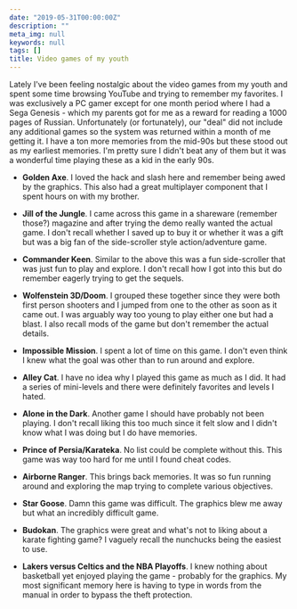 ```yaml
---
date: "2019-05-31T00:00:00Z"
description: ""
meta_img: null
keywords: null
tags: []
title: Video games of my youth
---
```


Lately I've been feeling nostalgic about the video games from my youth and spent some time browsing YouTube and trying to remember my favorites. I was exclusively a PC gamer except for one month period where I had a Sega Genesis - which my parents got for me as a reward for reading a 1000 pages of Russian. Unfortunately (or fortunately), our "deal" did not include any additional games so the system was returned within a month of me getting it. I have a ton more memories from the mid-90s but these stood out as my earliest memories. I'm pretty sure I didn't beat any of them but it was a wonderful time playing these as a kid in the early 90s.

<ul class="thumbnails">
  <li class="span8">
    <div class="thumbnail">
      <amp-youtube data-videoid="7VRP_mg8PtM" layout="responsive" width="640" height="480"></amp-youtube>
      <p><strong>Golden Axe</strong>. I loved the hack and slash here and remember being awed by the graphics. This also had a great multiplayer component that I spent hours on with my brother.</p>
    </div>
  </li>

  <li class="span8">
    <div class="thumbnail">
      <amp-youtube data-videoid="t7E-P4VJbdg" layout="responsive" width="640" height="480"></amp-youtube>
      <p><strong>Jill of the Jungle</strong>. I came across this game in a shareware (remember those?) magazine and after trying the demo really wanted the actual game. I don't recall whether I saved up to buy it or whether it was a gift but was a big fan of the side-scroller style action/adventure game.</p>
    </div>
  </li>

  <li class="span8">
    <div class="thumbnail">
      <amp-youtube data-videoid="YUyQSfKRU1w" layout="responsive" width="640" height="480"></amp-youtube>
      <p><strong>Commander Keen</strong>. Similar to the above this was a fun side-scroller that was just fun to play and explore. I don't recall how I got into this but do remember eagerly trying to get the sequels.</p>
    </div>
  </li>

  <li class="span8">
    <div class="thumbnail">
      <amp-youtube data-videoid="x8o0a5ntxfc" layout="responsive" width="640" height="480"></amp-youtube>
      <p><strong>Wolfenstein 3D/Doom</strong>. I grouped these together since they were both first person shooters and I jumped from one to the other as soon as it came out. I was arguably way too young to play either one but had a blast. I also recall mods of the game but don't remember the actual details.</p>
    </div>
  </li>

  <li class="span8">
    <div class="thumbnail">
      <amp-youtube data-videoid="ivHFP3dJAkM" layout="responsive" width="640" height="480"></amp-youtube>
      <p><strong>Impossible Mission</strong>. I spent a lot of time on this game. I don't even think I knew what the goal was other than to run around and explore.</p>
    </div>
  </li>

  <li class="span8">
    <div class="thumbnail">
      <amp-youtube data-videoid="uZDG4dlU5uY" layout="responsive" width="640" height="480"></amp-youtube>
      <p><strong>Alley Cat</strong>. I have no idea why I played this game as much as I did. It had a series of mini-levels and there were definitely favorites and levels I hated.</p>
    </div>
  </li>

  <li class="span8">
    <div class="thumbnail">
      <amp-youtube data-videoid="iSwYY2eoKhQ" layout="responsive" width="640" height="480"></amp-youtube>
      <p><strong>Alone in the Dark</strong>. Another game I should have probably not been playing. I don't recall liking this too much since it felt slow and I didn't know what I was doing but I do have memories.</p>
    </div>
  </li>

  <li class="span8">
    <div class="thumbnail">
      <amp-youtube data-videoid="Xv20j8ChtRY" layout="responsive" width="640" height="480"></amp-youtube>
      <p><strong>Prince of Persia/Karateka</strong>. No list could be complete without this. This game was way too hard for me until I found cheat codes.</p>
    </div>
  </li>

  <li class="span8">
    <div class="thumbnail">
      <amp-youtube data-videoid="K2sKp4Fn7_8" layout="responsive" width="640" height="480"></amp-youtube>
      <p><strong>Airborne Ranger</strong>. This brings back memories. It was so fun running around and exploring the map trying to complete various objectives.</p>
    </div>
  </li>

  <li class="span8">
    <div class="thumbnail">
      <amp-youtube data-videoid="JjzzSqCxwG8" layout="responsive" width="640" height="480"></amp-youtube>
      <p><strong>Star Goose</strong>. Damn this game was difficult. The graphics blew me away but what an incredibly difficult game.</p>
    </div>
  </li>

  <li class="span8">
    <div class="thumbnail">
      <amp-youtube data-videoid="7tm_2ZNOzsw" layout="responsive" width="640" height="480"></amp-youtube>
      <p><strong>Budokan</strong>. The graphics were great and what's not to liking about a karate fighting game? I vaguely recall the nunchucks being the easiest to use.</p>
    </div>
  </li>

  <li class="span8">
    <div class="thumbnail">
      <amp-youtube data-videoid="tHw9Xu89jEM" layout="responsive" width="640" height="480"></amp-youtube>
      <p><strong>Lakers versus Celtics and the NBA Playoffs</strong>. I knew nothing about basketball yet enjoyed playing the game - probably for the graphics. My most significant memory here is having to type in words from the manual in order to bypass the theft protection.</p>
    </div>
  </li>
</ul>

